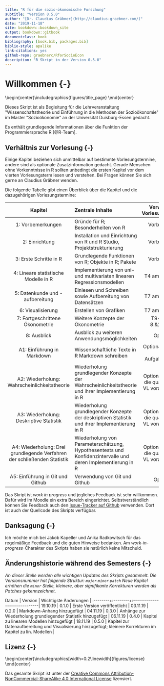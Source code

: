 ```yaml
--- 
title: "R für die sozio-ökonomische Forschung"
subtitle: "Version 0.5.0"
author: "[Dr. Claudius Gräbner](http://claudius-graebner.com/)"
date: "2019-11-18" 
site: bookdown::bookdown_site
output: bookdown::gitbook
documentclass: book
bibliography: [book.bib, packages.bib]
biblio-style: apalike
link-citations: yes
github-repo: graebnerc/RforSocioEcon
description: "R Skript in der Version 0.5.0"
---
```


# Willkommen {-}


\begin{center}\includegraphics{figures/title_page} \end{center}

Dieses Skript ist als Begleitung für die Lehrveranstaltung 
"Wissenschaftstheorie und Einführung in die Methoden der Sozioökonomie"
im Master "Sozioökonomie" an der Universität Duisburg-Essen gedacht.

Es enthält grundlegende Informationen über die Funktion der
Programmiersprache R [@R-Team]. 

## Verhältnis zur Vorlesung {-}

Einige Kapitel beziehen sich unmittelbar auf bestimmte Vorlesungstermine,
andere sind als optionale Zusatzinformation gedacht.
Gerade Menschen ohne Vorkenntnisse in R sollten unbedingt die ersten Kapitel
vor dem vierten Vorlesungsterm lesen und verstehen. Bei Fragen können Sie sich
gerne an Claudius Gräbner wenden.

Die folgende Tabelle gibt einen Überblick über die Kapitel und die dazugehörigen
Vorlesungstermine:

Kapitel              | Zentrale Inhalte            | Verwandter Vorlesungstermin |
|:------------------:|:----------------------------|:---------------------------:|
| 1: Vorbemerkungen | Gründe für R; Besonderheiten von R | Vorbereitung |
| 2: Einrichtung | Installation und Einrichtung von R und R Studio, Projektstrukturierung | Vorbereitung |
| 3: Erste Schritte in R | Grundlegende Funktionen von R; Objekte in R; Pakete | Vorbereitung |
| 4: Lineare statistische Modelle in R | Implementierung von uni- und multivariaten linearen Regressionsmodellen | T4 am 06.11.19 |
| 5: Datenkunde und -aufbereitung | Einlesen und Schreiben sowie Aufbereitung von Datensätzen | T7 am 27.11.19 |
| 6: Visualisierung | Erstellen von Grafiken | T7 am 27.11.19 |
| 7: Fortgeschrittene Ökonometrie | Weitere Konzepte der Ökonometrie | T9-10 am 8.&15.1.20|
| 8: Ausblick | Ausblick zu weiteren Anwendungsmöglichkeiten | Optional |
| A1: Einführung in Markdown | Wissenschaftliche Texte in R Markdown schreiben |Optional; relevant für Aufgabenblätter|
| A2: Wiederholung: Wahrscheinlichkeitstheorie  | Wiederholung grundlegender Konzepte der Wahrscheinlichkeitstheorie und ihrer Implementierung in R | Optional; wird für die quantitativen VL vorausgesetzt |
| A3: Wiederholung: Deskriptive Statistik  | Wiederholung grundlegender Konzepte der deskriptiven Statistik und ihrer Implementierung in R | Optional; wird für die quantitativen VL vorausgesetzt |
| A4: Wiederholung: Drei grundlegende Verfahren der schließenden Statistik  | Wiederholung von Parameterschätzung, Hypothesentests und Konfidenzintervalle und deren Implementierung in R| Optional; wird für die quantitativen VL vorausgesetzt |
| A5: Einführung in Git und Github | Verwendung von Git und Github | Optional |

Das Skript ist *work in progress* und jegliches Feedback ist sehr willkommen.
Dafür wird im Moodle ein extra Bereich eingerichtet.
Selbstverständlich können Sie Feedback auch den 
[Issue-Tracker auf Github](https://github.com/graebnerc/RforSocioEcon/issues) 
verwenden. Dort ist auch der Quellcode des Skripts verfügbar.

## Danksagung {-}

Ich möchte mich bei Jakob Kapeller und Anika Radkowitsch für das regelmäßige 
Feedback und die guten Hinweise bedanken. Am *work-in-progress*-Charakter
des Skripts haben sie natürlich keine Mitschuld.

## Änderungshistorie während des Semesters {-}

*An dieser Stelle werden alle wichtigen Updates des Skripts gesammelt.*
*Die Versionsnummer hat folgende Struktur: `major`.`minor`.`patch`*
*Neue Kapitel erhöhen die `minor` Stelle, kleinere, aber signifikante*
*Korrekturen werden als Patches gekennzeichnet.*

Datum    | Version | Wichtigste Änderungen         |
:--------+:--------+:------------------------------|
19.10.19 | 0.1.0    | Erste Version veröffentlicht |
03.11.19 | 0.2.0    | Markdown-Anhang hinzugefügt  |
04.11.19 | 0.3.0    | Anhänge zur Wiederholung grundlegender Statistik hinzugefügt  |
06.11.19 | 0.4.0    | Kapitel zu linearen Modellen hinzugefügt  |
18.11.19 | 0.5.0    | Kapitel zur Datenaufbereitung und Visualisierung hinzugefügt; kleinere Korrekturen im Kapitel zu lin. Modellen  |

## Lizenz {-}


\begin{center}\includegraphics[width=0.2\linewidth]{figures/license} \end{center}

Das gesamte Skript ist unter der 
[Creative Commons Attribution-NonCommercial-ShareAlike 4.0 International License](http://creativecommons.org/licenses/by-nc-sa/4.0/)
lizensiert.
